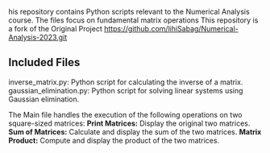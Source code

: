 his repository contains Python scripts relevant to the Numerical Analysis course. The files focus on fundamental matrix operations
This repository is a fork of the Original Project https://github.com/lihiSabag/Numerical-Analysis-2023.git
## Included Files

inverse_matrix.py: Python script for calculating the inverse of a matrix.
gaussian_elimination.py: Python script for solving linear systems using Gaussian elimination.

The Main file handles the execution of the following operations on two square-sized matrices:
**Print Matrices:** Display the original two matrices.
**Sum of Matrices:** Calculate and display the sum of the two matrices.
**Matrix Product:** Compute and display the product of the two matrices.
